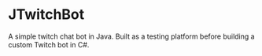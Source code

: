 # JTwitchBot
A simple twitch chat bot in Java. Built as a testing platform before building a custom Twitch bot in C#.
